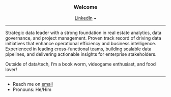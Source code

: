 <h3 align="center">Welcome</h3>

<p align="center">
  <a href="https://www.linkedin.com/in/quinn-stevenson-627734b4/">LinkedIn</a> •
</p>

---
Strategic data leader with a strong foundation in real estate analytics, data governance, and project management. Proven track record of driving data initiatives that enhance operational efficiency and business intelligence. Experienced in leading cross-functional teams, building scalable data pipelines, and delivering actionable insights for enterprise stakeholders.

Outside of data/tech, I’m a book worm, videogame enthusiast, and food lover! 

---

-  Reach me on [email](mailto:quinnjstevenson@gmail.com)  
-  Pronouns: He/Him
